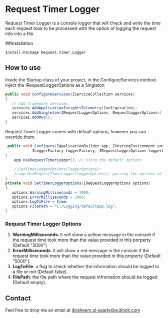 # Request Timer Logger

Request Timer Logger is a console logger that will check and write the time each request took to be processed with the option of logging the request info into a file.

##Installation

```Nuget
Install-Package Request.Timer.Logger
```

## How to use

Inside the Startup class of your project, in the ConfigureServices method. inject the IRequestLoggerOptions as a Singleton

```C#
public void ConfigureServices(IServiceCollection services)
{
   // Add framework services.
   services.AddApplicationInsightsTelemetry(Configuration);
   services.AddSingleton<IRequestLoggerOptions, RequestLoggerOptions>();
   services.AddMvc();
}
```
Request Timer Logger comes with default options, however you can override them.

```C#
 public void Configure(IApplicationBuilder app, IHostingEnvironment env, 
            ILoggerFactory loggerFactory, IRequestLoggerOptions loggerOptions)
{
    app.UseRequestTimerLogger(); // using the default options
    
    //SetTimerLoggerOptions(loggerOptions);
    //app.UseRequestTimerLogger(loggerOptions); passing the options of the logger
}
private void SetTimerLoggerOptions(IRequestLoggerOptions options)
{
   options.WarningMilliseconds = 1000;
   options.ErrorMilliseconds = 3000;
   options.LogToFile = true;
   options.FilePath = "C:/Logging/defaultapp.log";
}
```
### Request Timer Logger Options
1. **WarningMilliseconds**: it will show a yellow message in the console if the request time took more than the value provided in this porperty (Default "3000")
2. **ErrorMilliseconds**: it will show a red message in the console if the request time took more than the value provided in this property (Default "5000").
3. **LogToFile**: a flag to check whether the information should be logged to a file or not (Default false).
4. **FilePath**: the file path where the request infromation should be logged (Default empty).

## Contact
Feel free to drop me an email at ibraheem.al-saady@outlook.com
